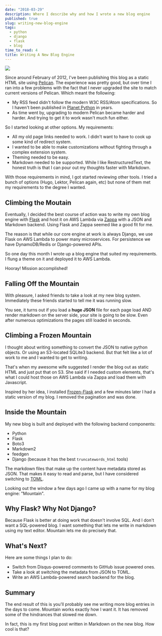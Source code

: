 ```yaml
---
date: "2018-03-29"
description: Where I describe why and how I wrote a new blog engine
published: true
slug: writing-new-blog-engine
tags:
  - python
  - django
  - flask
  - blog
time_to_read: 4
title: Writing A New Blog Engine
---
```


<img src="https://www.pydanny.com/static/EverestfromKalarPatarcrop.jpeg">

Since around February of 2012, I've been publishing this blog as a static HTML site using [Pelican](https://blog.getpelican.com/). The experience was pretty good, but over time I ran into a few problems with the fact that I never upgraded the site to match current versions of Pelican. Which meant the following:

- My RSS feed didn't follow the modern W3C RSS/Atom specifications. So I haven't been published in [Planet Python](http://http://planetpython.org/) in years.
- As time went by, upgrading to modern Pelican became harder and harder. And trying to get it to work wasn't much fun either.

So I started looking at other options. My requirements:

- All my old page links needed to work. I didn't want to have to cook up some kind of redirect system.
- I wanted to be able to make customizations without fighting through a complex extension system.
- Theming needed to be easy.
- Markdown needed to be supported. While I like RestructuredText, the honest truth is that I can pour out my thoughts faster with Markdown.

With those requirements in mind, I got started reviewing other tools. I tried a bunch of options (Hugo, Lektor, Pelican again, etc) but none of them met my requirements to the degree I wanted.

## Climbing the Moutain

Eventually, I decided the best course of action was to write my own blog engine with [Flask](https://palletsprojects.com/p/flask/) and host it on AWS Lambda via [Zappa](https://github.com/miserlou/zappa) with a JSON and Markdown backend. Using Flask and Zappa seemed like a good fit for me.

The reason is that while our core engine at work is always Django, we use Flask on AWS Lambda to power many microservices. For persistence we have DynamoDB/Redis or Django-powered APIs.

So one day this month I wrote up a blog engine that suited my requirements. I flung a theme on it and deployed it to AWS Lambda.

Hooray! Mission accomplished!

## Falling Off the Mountain

With pleasure, I asked friends to take a look at my new blog system. Immediately these friends started to tell me it was running slow.

You see, it turns out if you load a **huge JSON** file for each page load AND render markdown on the server side, your site is going to be slow. Even after numerous optimizations the pages still loaded in seconds.

## Climbing a Frozen Mountain

I thought about writing something to convert the JSON to native python objects. Or using an S3-located SQLite3 backend. But that felt like a lot of work to me and I wanted to get to writing.

That's when my awesome wife suggested I render the blog out as static HTML and just put that on S3. She said if I needed custom elements, that's what I could host those on AWS Lambda via Zappa and load them with Javascript.

Inspired by her idea, I installed [Frozen-Flask](http://pythonhosted.org/Frozen-Flask/) and a few minutes later I had a static version of my blog. I removed the pagination and was done.

## Inside the Mountain

My new blog is built and deployed with the following backend components:

- Python
- Flask
- Boto3
- Markdown2
- feedgen
- Django (because it has the best `truncatewords_html` tools)

The markdown files that make up the content have metadata stored as JSON. That makes it easy to read and parse, but I have considered switching to [TOML](https://en.m.wikipedia.org/wiki/TOML).

Looking out the window a few days ago I came up with a name for my blog engine: "Mountain".

## Why Flask? Why Not Django?

Because Flask is better at doing work that doesn't involve SQL. And I don't want a SQL-powered blog. I want something that lets me write in markdown using my text editor. Mountain lets me do precisely that.

## What's Next?

Here are some things I plan to do:

- Switch from Disqus-powered comments to GitHub issue powered ones.
- Take a look at switching the metadata from JSON to TOML.
- Write an AWS Lambda-powered search backend for the blog.

## Summary

The end result of this is you'll probably see me writing more blog entries in the days to come. Mountain works exactly how I want it. It has removed some of the hindrances that slowed me down.

In fact, this is my first blog post written in Markdown on the new blog. How cool is that?
